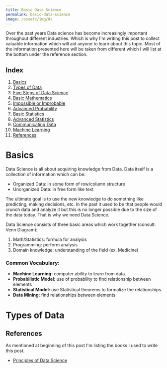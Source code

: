 ```yaml
---
title: Basic Data Science
permalink: basic-data-science
image: /assets/img/ds
---
```


Over the past years Data science has become increasingly important throughout different industries. Which is why I'm writing this post to collect valuable information which will aid anyone to learn about this topic. Most of the information presented here will be taken from different which I will list at the bottom under the reference section.

## Index
1. [Basics](#basics)
2. [Types of Data](#types-of-data)
3. [Five Steps of Data Science](#)
4. [Basic Mathematics](#)
5. [Impossible or Improbable](#)
6. [Advanced Probability](#)
7. [Basic Statistics](#)
8. [Advanced Statistics](#)
9. [Communicating Data](#)
10. [Machine Learning](#)
11. [References](#references)

# Basics

Data Science is all about acquiring knowledge from Data. Data itself is a collection of information which can be:

- Organized Data: in some form of row/column structure
- Unorganized Data: in free form like text

The ultimate goal is to use the new knowledge to do something like predicting, making decisions, etc. In the past it used to be that people would crunch data and analyze it but this is no longer possible due to the size of the data today. That is why we need Data Science.

Data Science consists of three basic areas which work together (consult: Venn Diagram):

1. Math/Statistics: formula for analysis
2. Programming: perform analysis
3. Domain knowledge: understanding of the field (ex. Medicine)

### Common Vocabulary:
- **Machine Learning:** computer ability to learn from data.
- **Probabilistic Model:** use of probability to find relationship between elements
- **Statistical Model:** use Statistical theorems to formalize the relationships.
- **Data Mining:** find relationships between elements


# Types of Data


## References
As mentioned at beginning of this post I'm listing the books I used to write this post.

- [Principles of Data Science](https://www.amazon.com/Principles-Data-Science-techniques-making-ebook/dp/B01A8T8YNC)
